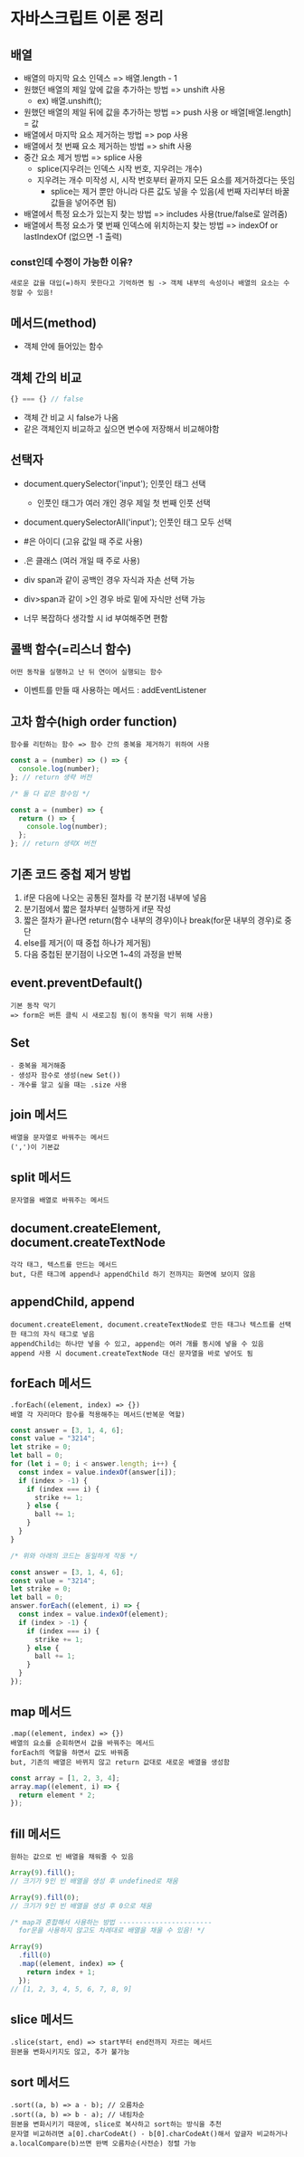 # 자바스크립트 이론 정리

## 배열

- 배열의 마지막 요소 인덱스 => 배열.length - 1
- 원했던 배열의 제일 앞에 값을 추가하는 방법 => unshift 사용
  - ex) 배열.unshift();
- 원했던 배열의 제일 뒤에 값을 추가하는 방법 => push 사용 or 배열[배열.length] = 값
- 배열에서 마지막 요소 제거하는 방법 => pop 사용
- 배열에서 첫 번째 요소 제거하는 방법 => shift 사용
- 중간 요소 제거 방법 => splice 사용
  - splice(지우려는 인덱스 시작 번호, 지우려는 개수)
  - 지우려는 개수 미작성 시, 시작 번호부터 끝까지 모든 요소를 제거하겠다는 뜻임
    - splice는 제거 뿐만 아니라 다른 값도 넣을 수 있음(세 번째 자리부터 바꿀 값들을 넣어주면 됨)
- 배열에서 특정 요소가 있는지 찾는 방법 => includes 사용(true/false로 알려줌)
- 배열에서 특정 요소가 몇 번째 인덱스에 위치하는지 찾는 방법 => indexOf or lastIndexOf (없으면 -1 출력)

### const인데 수정이 가능한 이유?

    새로운 값을 대입(=)하지 못한다고 기억하면 됨 -> 객체 내부의 속성이나 배열의 요소는 수정할 수 있음!

## 메서드(method)

- 객체 안에 들어있는 함수

## 객체 간의 비교

```javascript
{} === {} // false
```

- 객체 간 비교 시 false가 나옴
- 같은 객체인지 비교하고 싶으면 변수에 저장해서 비교해야함

## 선택자

- document.querySelector('input'); 인풋인 태그 선택
  - 인풋인 태그가 여러 개인 경우 제일 첫 번째 인풋 선택
- document.querySelectorAll('input'); 인풋인 태그 모두 선택

- \#은 아이디 (고유 값일 때 주로 사용)
- \.은 클래스 (여러 개일 때 주로 사용)
- div span과 같이 공백인 경우 자식과 자손 선택 가능
- div>span과 같이 >인 경우 바로 밑에 자식만 선택 가능
- 너무 복잡하다 생각할 시 id 부여해주면 편함

## 콜백 함수(=리스너 함수)

    어떤 동작을 실행하고 난 뒤 연이어 실행되는 함수

- 이벤트를 만들 때 사용하는 메서드 : addEventListener

## 고차 함수(high order function)

    함수를 리턴하는 함수 => 함수 간의 중복을 제거하기 위하여 사용

```javascript
const a = (number) => () => {
  console.log(number);
}; // return 생략 버전

/* 둘 다 같은 함수임 */

const a = (number) => {
  return () => {
    console.log(number);
  };
}; // return 생락X 버전
```

## 기존 코드 중첩 제거 방법

1. if문 다음에 나오는 공통된 절차를 각 분기점 내부에 넣음
2. 분기점에서 짧은 절차부터 실행하게 if문 작성
3. 짧은 절차가 끝나면 return(함수 내부의 경우)이나 break(for문 내부의 경우)로 중단
4. else를 제거(이 때 중첩 하나가 제거됨)
5. 다음 중첩된 분기점이 나오면 1~4의 과정을 반복

## event.preventDefault()

    기본 동작 막기
    => form은 버튼 클릭 시 새로고침 됨(이 동작을 막기 위해 사용)

## Set

    - 중복을 제거해줌
    - 생성자 함수로 생성(new Set())
    - 개수를 알고 싶을 때는 .size 사용

## join 메서드

    배열을 문자열로 바꿔주는 메서드
    (',')이 기본값

## split 메서드

    문자열을 배열로 바꿔주는 메서드

## document.createElement, document.createTextNode

    각각 태그, 텍스트를 만드는 메서드
    but, 다른 태그에 append나 appendChild 하기 전까지는 화면에 보이지 않음

## appendChild, append

    document.createElement, document.createTextNode로 만든 태그나 텍스트를 선택한 태그의 자식 태그로 넣음
    appendChild는 하나만 넣을 수 있고, append는 여러 개를 동시에 넣을 수 있음
    append 사용 시 document.createTextNode 대신 문자열을 바로 넣어도 됨

## forEach 메서드

    .forEach((element, index) => {})
    배열 각 자리마다 함수를 적용해주는 메서드(반복문 역할)

```javascript
const answer = [3, 1, 4, 6];
const value = "3214";
let strike = 0;
let ball = 0;
for (let i = 0; i < answer.length; i++) {
  const index = value.indexOf(answer[i]);
  if (index > -1) {
    if (index === i) {
      strike += 1;
    } else {
      ball += 1;
    }
  }
}

/* 위와 아래의 코드는 동일하게 작동 */

const answer = [3, 1, 4, 6];
const value = "3214";
let strike = 0;
let ball = 0;
answer.forEach((element, i) => {
  const index = value.indexOf(element);
  if (index > -1) {
    if (index === i) {
      strike += 1;
    } else {
      ball += 1;
    }
  }
});
```

## map 메서드

    .map((element, index) => {})
    배열의 요소를 순회하면서 값을 바꿔주는 메서드
    forEach의 역할을 하면서 값도 바꿔줌
    but, 기존의 배열은 바뀌지 않고 return 값대로 새로운 배열을 생성함

```javascript
const array = [1, 2, 3, 4];
array.map((element, i) => {
  return element * 2;
});
```

## fill 메서드

    원하는 값으로 빈 배열을 채워줄 수 있음

```javascript
Array(9).fill();
// 크기가 9인 빈 배열을 생성 후 undefined로 채움

Array(9).fill(0);
// 크기가 9인 빈 배열을 생성 후 0으로 채움

/* map과 혼합해서 사용하는 방법 -----------------------
  for문을 사용하지 않고도 차례대로 배열을 채울 수 있음! */

Array(9)
  .fill(0)
  .map((element, index) => {
    return index + 1;
  });
// [1, 2, 3, 4, 5, 6, 7, 8, 9]
```

## slice 메서드

    .slice(start, end) => start부터 end전까지 자르는 메서드
    원본을 변화시키지도 않고, 추가 불가능

## sort 메서드

    .sort((a, b) => a - b); // 오름차순
    .sort((a, b) => b - a); // 내림차순
    원본을 변화시키기 때문에, slice로 복사하고 sort하는 방식을 추천
    문자열 비교하려면 a[0].charCodeAt() - b[0].charCodeAt()해서 앞글자 비교하거나 a.localCompare(b)쓰면 완벽 오름차순(사전순) 정렬 가능
